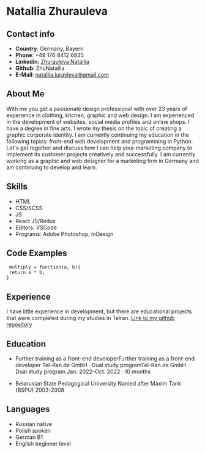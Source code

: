 # Natallia Zhurauleva


## Contact info
* **Country**: Germany, Bayern
* **Phone**: +49 176 8412 6835
* **Linkedin**: [Zhurauleva Natallia](https://www.linkedin.com/in/natallia-zhurauleva-645413282)
* **Github**: ZhuNatallia
* **E-Mail**: natallia.juravleva@gmail.com


## About Me
With me you get a passionate design professional with over 23 years of experience in clothing, kitchen, graphic and web design. I am experienced in the development of websites, social media profiles and online shops. I have a degree in fine arts. I wrote my thesis on the topic of creating a graphic corporate identity. I am currently continuing my education in the following topics: front-end web development and programming in Python. Let's get together and discuss how I can help your marketing company to implement its customer projects creatively and successfully.
I am currently working as a graphic and web designer for a marketing firm in Germany and am continuing to develop and learn.


## Skills

* HTML
* CSS/SCSS
* JS
* React JS/Redux
* Editors: VSCode
* Programs: Adobe Photoshop, InDesign


## Code Examples

```
 multiply = function(a, b){
 return a * b;
}
```

## Experience

I have little experience in development, but there are educational projects that were completed during my studies in Telran.
[Link to my github repository](https://github.com/ZhuNatallia)


## Education
 
* Further training as a front-end developerFurther training as a front-end developer
Tel-Ran.de GmbH · Dual study programTel-Ran.de GmbH · Dual study program
Jan. 2022–Oct. 2022 · 10 months

* Belarusian State Pedagogical University Named after Maxim Tank (BSPU)
2003-2008


## Languages

* Russian native
* Polish spoken
* German B1
* English beginner level